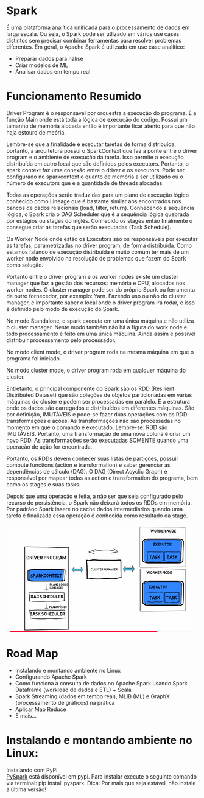 # Spark

É uma plataforma analítica unificada para o processamento de dados em larga escala. Ou seja, o Spark pode ser utlizado em vários use cases distintos sem precisar combinar ferramentas para resolver problemas diferentes. Em geral, o Apache Spark é utilizado em use case analítico:

<ul>
  <li>Preparar dados para nálise</li>
  <li>Criar modelos de ML</li>
  <li>Analisar dados em tempo real</li>
</ul>

Funcionamento Resumido
======================

Driver Program é o responsável por orquestra a execução do programa. É a função Main onde está toda a lógica de execução do código. Possui um tamanho de memória alocada então é importante ficar atento para que não haja estouro de meória.

Lembre-se que a finalidade é executar tarefas de forma distribuída, portanto, a arquitetura possui o SparkContext que faz a ponte entre o driver program e o ambiente de execução da tarefa. Isso permite a execução distribuída em outro local que são definidos pelos executors. Portanto, o spark context faz uma conexão entre o driver e os executors. Pode ser configurado no sparkcontext o quanto de memória a ser utilizado ou o número de executors que é a quantidade de threads alocadas.

Todas as operações serão traduzidas para um plano de execução lógico conhecido como Lineage que é bastante similar aos encontrados nos bancos de dados relacionais (load, filter, return). Conhecendo a sequência lógica, o Spark cria o DAG Scheduler que é a sequência lógica quebrada por estágios ou stages do inglês. Conhecido os stages então finalmente o consegue criar as tarefas que serão executadas (Task Schedule).

Os Worker Node onde estão os Executors são os responsáveis por executar as tarefas, parametrizadas no driver program, de forma distribuída. Como estamos falando de execução distribuída é muito comum ter mais de um worker node envolvido na resolução de problemas que fazem do Spark como solução. 

Portanto entre o driver program e os worker nodes existe um cluster manager que faz a gestão dos recursos: memória e CPU, alocados nos worker nodes. O cluster manager pode ser do próprio Spark ou ferramenta de outro fornecedor, por exemplo: Yarn. Fazendo uso ou não do cluster manager, é importante saber o local onde o driver program irá rodar, e isso é definido pelo modo de execução do Spark.

No modo Standalone, o spark executa em uma única máquina e não utiliza o cluster manager. Neste modo também não há a figura do work node e todo processamento é feito em uma única máquina. Ainda assim é possível distribuir processamento pelo processador.

No modo client mode, o driver program roda na mesma máquina em que o programa foi iniciado.

No modo cluster mode, o driver program roda em qualquer máquina do cluster.

Entretanto, o principal componente do Spark são os RDD (Resilient Distributed Dataset) que são coleções de objetos particionadas em várias máquinas do cluster e podem ser processadas em paralelo. É a estrutura onde os dados são carregados e distribuídos em diferentes máquinas. São por definição, IMUTÁVEIS e pode-se fazer duas operações com os RDD: transformações e ações. As transformações não são processadas no momento em que o comando é executado. Lembre-se: RDD são IMUTÁVEIS. Portanto, uma transformação de uma nova coluna é criar um novo RDD. As transformações serão executadas SOMENTE quando uma operação de ação for encontrada.

Portanto, os RDDs devem conhecer suas listas de partições, possuir compute functions (action e transformation) e saber gerenciar as dependências de cálculo (DAG).
O DAG (Direct Acyclic Graph) é responsável por mapear todas as action e transformation do programa, bem como os stages e suas tasks.

Depois que uma operação é feita, a não ser que seja configurado pelo recurso de persistência, o Spark não deixará todos os RDDs em memória. Por padrãoo Spark insere no cache dados intermediários quando uma tarefa é finalizada essa operação é conhecida como resultado da stage.

<center>
  <img src="ArquiteturaSpark.png" align="center">
</center>

Road Map
========
<ul>
  <li>Instalando e montando ambiente no Linux</li>
  <li>Configurando Apache Spark</li>
  <li>Como funciona a consulta de dados no Apache Spark usando Spark Dataframe (workload de dados e ETL) + Scala</li>
  <li>Spark Streaming (dados em tempo real), MLIB (ML) e GraphX (processamento de gráficos) na prática</li>
  <li>Aplicar Map Reduce</li>
  <li>E mais...</li>
</ul>

Instalando e montando ambiente no Linux:
========================================
Instalando com PyPi<br>
<a href="https://pypi.org/project/pyspark/">PySpark</a> está disponível em pypi. Para instalar execute o seguinte comando via terminal: pip install pyspark. Dica: Por mais que seja estável, não instale a última versão!

